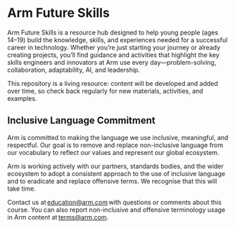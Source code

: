 # Arm Future Skills

Arm Future Skills is a resource hub designed to help young people (ages 14–19) build the knowledge, skills, and experiences needed for a successful career in technology. Whether you’re just starting your journey or already creating projects, you’ll find guidance and activities that highlight the key skills engineers and innovators at Arm use every day—problem-solving, collaboration, adaptability, AI, and leadership.

This repository is a living resource: content will be developed and added over time, so check back regularly for new materials, activities, and examples.

## Inclusive Language Commitment 
Arm is committed to making the language we use inclusive, meaningful, and respectful. Our goal is to remove and replace non-inclusive language from our vocabulary to reflect our values and represent our global ecosystem.

Arm is working actively with our partners, standards bodies, and the wider ecosystem to adopt a consistent approach to the use of inclusive language and to eradicate and replace offensive terms. We recognise that this will take time. 

Contact us at education@arm.com with questions or comments about this course. You can also report non-inclusive and offensive terminology usage in Arm content at terms@arm.com.
